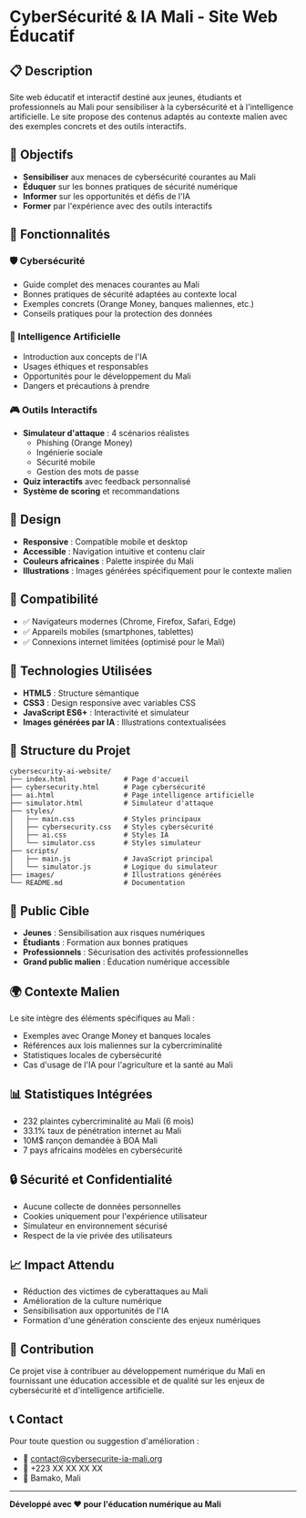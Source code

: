 # CyberSécurité & IA Mali - Site Web Éducatif

## 📋 Description

Site web éducatif et interactif destiné aux jeunes, étudiants et professionnels au Mali pour sensibiliser à la cybersécurité et à l'intelligence artificielle. Le site propose des contenus adaptés au contexte malien avec des exemples concrets et des outils interactifs.

## 🎯 Objectifs

- **Sensibiliser** aux menaces de cybersécurité courantes au Mali
- **Éduquer** sur les bonnes pratiques de sécurité numérique
- **Informer** sur les opportunités et défis de l'IA
- **Former** par l'expérience avec des outils interactifs

## 🌟 Fonctionnalités

### 🛡️ Cybersécurité
- Guide complet des menaces courantes au Mali
- Bonnes pratiques de sécurité adaptées au contexte local
- Exemples concrets (Orange Money, banques maliennes, etc.)
- Conseils pratiques pour la protection des données

### 🤖 Intelligence Artificielle
- Introduction aux concepts de l'IA
- Usages éthiques et responsables
- Opportunités pour le développement du Mali
- Dangers et précautions à prendre

### 🎮 Outils Interactifs
- **Simulateur d'attaque** : 4 scénarios réalistes
  - Phishing (Orange Money)
  - Ingénierie sociale
  - Sécurité mobile
  - Gestion des mots de passe
- **Quiz interactifs** avec feedback personnalisé
- **Système de scoring** et recommandations

## 🎨 Design

- **Responsive** : Compatible mobile et desktop
- **Accessible** : Navigation intuitive et contenu clair
- **Couleurs africaines** : Palette inspirée du Mali
- **Illustrations** : Images générées spécifiquement pour le contexte malien

## 📱 Compatibilité

- ✅ Navigateurs modernes (Chrome, Firefox, Safari, Edge)
- ✅ Appareils mobiles (smartphones, tablettes)
- ✅ Connexions internet limitées (optimisé pour le Mali)

## 🚀 Technologies Utilisées

- **HTML5** : Structure sémantique
- **CSS3** : Design responsive avec variables CSS
- **JavaScript ES6+** : Interactivité et simulateur
- **Images générées par IA** : Illustrations contextualisées

## 📂 Structure du Projet

```
cybersecurity-ai-website/
├── index.html              # Page d'accueil
├── cybersecurity.html      # Page cybersécurité
├── ai.html                 # Page intelligence artificielle
├── simulator.html          # Simulateur d'attaque
├── styles/
│   ├── main.css            # Styles principaux
│   ├── cybersecurity.css   # Styles cybersécurité
│   ├── ai.css              # Styles IA
│   └── simulator.css       # Styles simulateur
├── scripts/
│   ├── main.js             # JavaScript principal
│   └── simulator.js        # Logique du simulateur
├── images/                 # Illustrations générées
└── README.md               # Documentation
```

## 🎯 Public Cible

- **Jeunes** : Sensibilisation aux risques numériques
- **Étudiants** : Formation aux bonnes pratiques
- **Professionnels** : Sécurisation des activités professionnelles
- **Grand public malien** : Éducation numérique accessible

## 🌍 Contexte Malien

Le site intègre des éléments spécifiques au Mali :
- Exemples avec Orange Money et banques locales
- Références aux lois maliennes sur la cybercriminalité
- Statistiques locales de cybersécurité
- Cas d'usage de l'IA pour l'agriculture et la santé au Mali

## 📊 Statistiques Intégrées

- 232 plaintes cybercriminalité au Mali (6 mois)
- 33.1% taux de pénétration internet au Mali
- 10M$ rançon demandée à BOA Mali
- 7 pays africains modèles en cybersécurité

## 🔒 Sécurité et Confidentialité

- Aucune collecte de données personnelles
- Cookies uniquement pour l'expérience utilisateur
- Simulateur en environnement sécurisé
- Respect de la vie privée des utilisateurs

## 📈 Impact Attendu

- Réduction des victimes de cyberattaques au Mali
- Amélioration de la culture numérique
- Sensibilisation aux opportunités de l'IA
- Formation d'une génération consciente des enjeux numériques

## 🤝 Contribution

Ce projet vise à contribuer au développement numérique du Mali en fournissant une éducation accessible et de qualité sur les enjeux de cybersécurité et d'intelligence artificielle.

## 📞 Contact

Pour toute question ou suggestion d'amélioration :
- 📧 contact@cybersecurite-ia-mali.org
- 📱 +223 XX XX XX XX
- 📍 Bamako, Mali

---

**Développé avec ❤️ pour l'éducation numérique au Mali**


